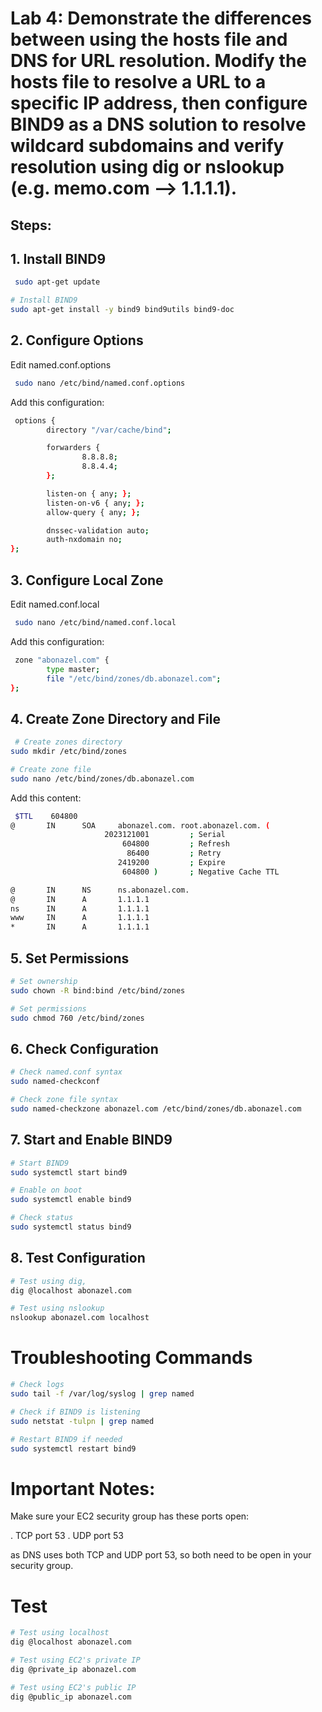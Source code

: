 # Lab 4: Demonstrate the differences between using the hosts file and DNS for URL resolution. Modify the hosts file to resolve a URL to a specific IP address, then configure BIND9 as a DNS solution to resolve wildcard subdomains and verify resolution using dig or nslookup (e.g. memo.com --> 1.1.1.1).
## Steps:
## 1. Install BIND9
```bash
 sudo apt-get update

# Install BIND9
sudo apt-get install -y bind9 bind9utils bind9-doc
```
## 2. Configure Options
Edit named.conf.options
```bash
 sudo nano /etc/bind/named.conf.options
```

Add this configuration:
```bash
 options {
        directory "/var/cache/bind";

        forwarders {
                8.8.8.8;
                8.8.4.4;
        };

        listen-on { any; };
        listen-on-v6 { any; };
        allow-query { any; };

        dnssec-validation auto;
        auth-nxdomain no;
};
```
## 3. Configure Local Zone
Edit named.conf.local
```bash
 sudo nano /etc/bind/named.conf.local
```
Add this configuration:

```bash
 zone "abonazel.com" {
        type master;
        file "/etc/bind/zones/db.abonazel.com";
};
```
## 4. Create Zone Directory and File
```bash
 # Create zones directory
sudo mkdir /etc/bind/zones

# Create zone file
sudo nano /etc/bind/zones/db.abonazel.com
```
Add this content:
```bash
 $TTL    604800
@       IN      SOA     abonazel.com. root.abonazel.com. (
                     2023121001         ; Serial
                         604800         ; Refresh
                          86400         ; Retry
                        2419200         ; Expire
                         604800 )       ; Negative Cache TTL

@       IN      NS      ns.abonazel.com.
@       IN      A       1.1.1.1
ns      IN      A       1.1.1.1
www     IN      A       1.1.1.1
*       IN      A       1.1.1.1
```
## 5. Set Permissions
```bash
# Set ownership
sudo chown -R bind:bind /etc/bind/zones

# Set permissions
sudo chmod 760 /etc/bind/zones
```
## 6. Check Configuration
```bash
# Check named.conf syntax
sudo named-checkconf

# Check zone file syntax
sudo named-checkzone abonazel.com /etc/bind/zones/db.abonazel.com
```
## 7. Start and Enable BIND9
```bash
# Start BIND9
sudo systemctl start bind9

# Enable on boot
sudo systemctl enable bind9

# Check status
sudo systemctl status bind9
```
## 8. Test Configuration
```bash
# Test using dig, 
dig @localhost abonazel.com

# Test using nslookup
nslookup abonazel.com localhost
```
# Troubleshooting Commands
```bash
# Check logs
sudo tail -f /var/log/syslog | grep named

# Check if BIND9 is listening
sudo netstat -tulpn | grep named

# Restart BIND9 if needed
sudo systemctl restart bind9
```
# Important Notes:
Make sure your EC2 security group has these ports open:

  . TCP port 53
  . UDP port 53

as DNS uses both TCP and UDP port 53, so both need to be open in your security group.

# Test
```bash
# Test using localhost
dig @localhost abonazel.com

# Test using EC2's private IP
dig @private_ip abonazel.com

# Test using EC2's public IP
dig @public_ip abonazel.com
```










